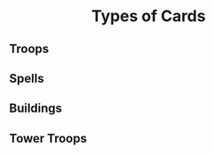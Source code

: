 <h1 style="text-align:center;">Types of Cards</h1>

## Troops

## Spells

## Buildings

## Tower Troops
